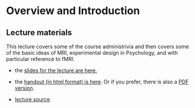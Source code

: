 # Overview and Introduction

## Lecture materials

This lecture covers some of the course administrivia and then covers some of the basic ideas of MRI, experimental design in Psychology, and with particular reference to fMRI.

- the <a href="lecture.html" target="_new">slides for the lecture are here.</a>
- the <a href="schluppeck-01-handout.html">handout (in html format) is here</a>. Or if you prefer, there is also a <a href="schluppeck-01-handout.pdf">PDF version</a>.

- [lecture source](lecture.qmd)

